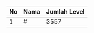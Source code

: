 | No | Nama            | Jumlah Level |
|----|-----------------|--------------|
| 1  | #    |    3557        |
